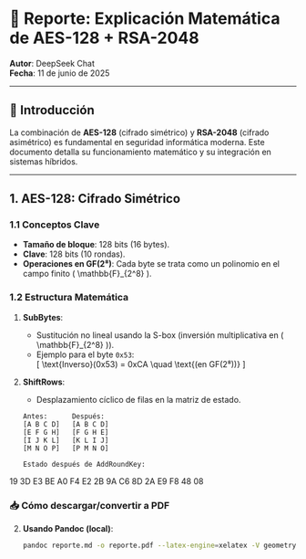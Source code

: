 # 📜 Reporte: Explicación Matemática de AES-128 + RSA-2048  
**Autor**: DeepSeek Chat  
**Fecha**: 11 de junio de 2025  

---

## 🔐 **Introducción**  
La combinación de **AES-128** (cifrado simétrico) y **RSA-2048** (cifrado asimétrico) es fundamental en seguridad informática moderna. Este documento detalla su funcionamiento matemático y su integración en sistemas híbridos.  

---

## 1. **AES-128: Cifrado Simétrico**  
### 1.1 Conceptos Clave  
- **Tamaño de bloque**: 128 bits (16 bytes).  
- **Clave**: 128 bits (10 rondas).  
- **Operaciones en GF(2⁸)**: Cada byte se trata como un polinomio en el campo finito \( \mathbb{F}_{2^8} \).  

### 1.2 Estructura Matemática  
1. **SubBytes**:  
   - Sustitución no lineal usando la S-box (inversión multiplicativa en \( \mathbb{F}_{2^8} \)).  
   - Ejemplo para el byte `0x53`:  
     \[
     \text{Inverso}(0x53) = 0xCA \quad \text{(en GF(2⁸))}
     \]  

2. **ShiftRows**:  
   - Desplazamiento cíclico de filas en la matriz de estado.  
   ```plaintext
   Antes:      Después:
   [A B C D]   [A B C D]  
   [E F G H]   [F G H E]  
   [I J K L]   [K L I J]  
   [M N O P]   [P M N O]

   Estado después de AddRoundKey:  
19 3D E3 BE A0 F4 E2 2B 9A C6 8D 2A E9 F8 48 08  

### 📥 **Cómo descargar/convertir a PDF**  
 

2. **Usando Pandoc (local)**:  
   ```bash
   pandoc reporte.md -o reporte.pdf --latex-engine=xelatex -V geometry:margin=1in
